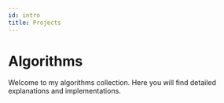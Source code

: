```yaml
---
id: intro
title: Projects
---
```


# Algorithms

Welcome to my algorithms collection. Here you will find detailed explanations and implementations.
